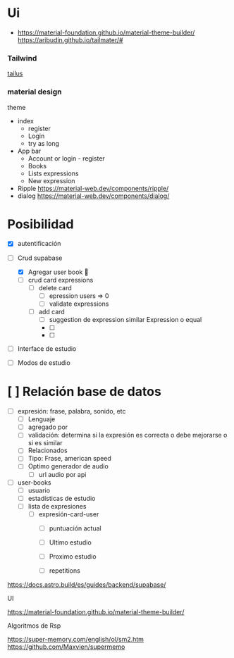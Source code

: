 
# Ui
- https://material-foundation.github.io/material-theme-builder/
https://aribudin.github.io/tailmater/#


### Tailwind
[tailus](https://tailus.io/)


### material design
theme
- index
  - register
  - Login
  - try as long
- App bar
  - Account or login - register
  - Books
  - Lists expressions
  - New expression
- Ripple https://material-web.dev/components/ripple/
- dialog https://material-web.dev/components/dialog/



# Posibilidad

- [x] autentificación
- [ ] Crud supabase
  - [x] Agregar user book 📁
  - [ ] crud card expressions
    - [ ] delete card 
      - [ ] epression users => 0
      - [ ] validate expressions
    - [ ] add card
      - [ ] suggestion de expression similar Expression o equal
      - [ ] 
      - [ ] 
- [ ] Interface de estudio
- [ ] Modos de estudio


# [ ] Relación base de datos

- [ ] expresión: frase, palabra, sonido, etc
  - [ ] Lenguaje
  - [ ] agregado por
  - [ ] validación: determina si la expresión es correcta o debe mejorarse o si es similar
  - [ ] Relacionados
  - [ ] Tipo: Frase, american speed
  - [ ] Optimo generador de audio
    - [ ] url audio por api

- [ ] user-books
  - [ ] usuario
  - [ ] estadísticas de estudio
  - [ ] lista de expresiones
    - [ ] expresión-card-user
      - [ ] puntuación actual
      - [ ] Ultimo estudio
      - [ ] Proximo estudio
      - [ ] repetitions



https://docs.astro.build/es/guides/backend/supabase/


UI

https://material-foundation.github.io/material-theme-builder/


Algoritmos de Rsp

https://super-memory.com/english/ol/sm2.htm
https://github.com/Maxvien/supermemo

